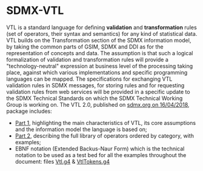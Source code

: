 # SDMX-VTL
VTL is a standard language for defining **validation** and **transformation** rules (set of operators, their syntax and semantics) for any kind of statistical data. VTL builds on the Transformation section of the SDMX information model, by taking the common parts of GSIM, SDMX and DDI as for the representation of concepts and data. The assumption is that such a logical formalization of validation and transformation rules will provide a "technology-neutral" expression at business level of the processing taking place, against which various implementations and specific programming languages can be mapped. The specifications for exchanging VTL validation rules in SDMX messages, for storing rules and for requesting validation rules from web services will be provided in a specific update to the SDMX Technical Standards on which the SDMX Technical Working Group is working on. The VTL 2.0, published on [sdmx.org on 16/04/2018](https://sdmx.org/?page_id=5096), package includes:

* [Part 1](https://sdmx.org/wp-content/uploads/VTL-2.0-User-Manual-20180416-final.pdf), highlighting the main characteristics of VTL, its core assumptions and the information model the language is based on;
* [Part 2](https://sdmx.org/wp-content/uploads/VTL-2.0-Reference-Manual-20180416-final.pdf), describing the full library of operators ordered by category, with examples;
* EBNF notation (Extended Backus-Naur Form) which is the technical notation to be used as a test bed for all the examples throughout the document: files [Vtl.g4](Vtl.g4) & [VtlTokens.g4](VtlTokens.g4)
